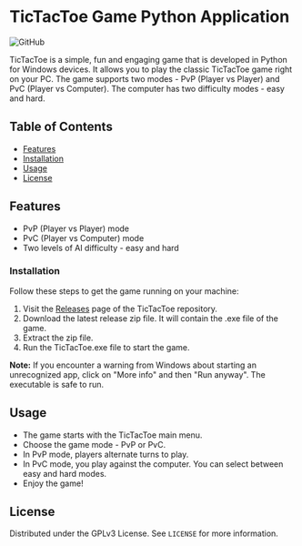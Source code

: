 # TicTacToe Game Python Application 

![GitHub](https://img.shields.io/badge/license-GPLv3-blue)

TicTacToe is a simple, fun and engaging game that is developed in Python for Windows devices. It allows you to play the classic TicTacToe game right on your PC. The game supports two modes - PvP (Player vs Player) and PvC (Player vs Computer). The computer has two difficulty modes - easy and hard. 

## Table of Contents
- [Features](#features)
- [Installation](#installation)
- [Usage](#usage)
- [License](#license)

## Features

- PvP (Player vs Player) mode
- PvC (Player vs Computer) mode
- Two levels of AI difficulty - easy and hard

### Installation

Follow these steps to get the game running on your machine:

1. Visit the [Releases](https://github.com/MikeCVermeer/TicTacToe/releases) page of the TicTacToe repository.
2. Download the latest release zip file. It will contain the .exe file of the game.
3. Extract the zip file.
4. Run the TicTacToe.exe file to start the game.

**Note:** If you encounter a warning from Windows about starting an unrecognized app, click on "More info" and then "Run anyway". The executable is safe to run.

## Usage

- The game starts with the TicTacToe main menu.
- Choose the game mode - PvP or PvC.
- In PvP mode, players alternate turns to play.
- In PvC mode, you play against the computer. You can select between easy and hard modes.
- Enjoy the game!

## License

Distributed under the GPLv3 License. See `LICENSE` for more information.
